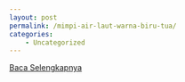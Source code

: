 ```yaml
---
layout: post
permalink: /mimpi-air-laut-warna-biru-tua/
categories:
    - Uncategorized
---
```


[Baca Selengkapnya](/02)